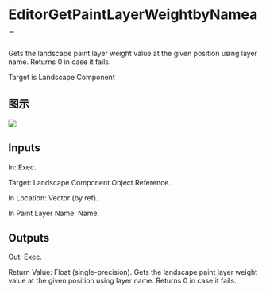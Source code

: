 # EditorGetPaintLayerWeightbyNamea-

Gets the landscape paint layer weight value at the given position using layer name. Returns 0 in case it fails.

Target is Landscape Component

## 图示

![]($-20221218-19371399.png)

## Inputs

In: Exec.

Target: Landscape Component Object Reference.

In Location: Vector (by ref).

In Paint Layer Name: Name.  

## Outputs

Out: Exec.

Return Value: Float (single-precision). Gets the landscape paint layer weight value at the given position using layer name. Returns 0 in case it fails..

